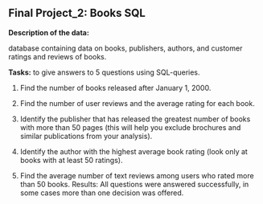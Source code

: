 ## Final Project_2: Books SQL
**Description of the data:**

database containing data on books, publishers, authors, and customer ratings and reviews of books.

**Tasks:** to give answers to 5 questions using SQL-queries.

1. Find the number of books released after January 1, 2000. 

2. Find the number of user reviews and the average rating for each book.

3. Identify the publisher that has released the greatest number of books with more than 50 pages (this will help you exclude brochures and similar publications from your analysis).

4. Identify the author with the highest average book rating (look only at books with at least 50 ratings).

5. Find the average number of text reviews among users who rated more than 50 books.
Results: All questions were answered successfully, in some cases more than one decision was offered.
